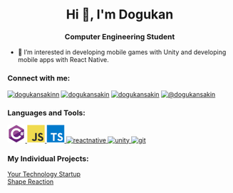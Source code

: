 <h1 align="center">Hi 👋, I'm Dogukan</h1>
<h3 align="center">Computer Engineering Student</h3>

- 👀 I’m interested in developing mobile games with Unity and developing mobile apps with React Native.

<h3 align="left">Connect with me:</h3>
<p align="left">
<a href="https://twitter.com/dogukansakinn" target="_blank"><img align="center" src="https://raw.githubusercontent.com/rahuldkjain/github-profile-readme-generator/master/src/images/icons/Social/twitter.svg" alt="dogukansakinn" height="30" width="40" /></a>
<a href="https://linkedin.com/in/dogukansakin" target="_blank"><img align="center" src="https://raw.githubusercontent.com/rahuldkjain/github-profile-readme-generator/master/src/images/icons/Social/linked-in-alt.svg" alt="dogukansakin" height="30" width="40" /></a>
<a href="https://instagram.com/dogukansakin" target="_blank"><img align="center" src="https://raw.githubusercontent.com/rahuldkjain/github-profile-readme-generator/master/src/images/icons/Social/instagram.svg" alt="dogukansakin" height="30" width="40" /></a>
<a href="https://medium.com/@dogukansakin" target="_blank"><img align="center" src="https://raw.githubusercontent.com/rahuldkjain/github-profile-readme-generator/master/src/images/icons/Social/medium.svg" alt="@dogukansakin" height="30" width="40" /></a>
</p>

<h3 align="left">Languages and Tools:</h3>
<p align="left"> <a href="https://www.w3schools.com/cs/" target="_blank" rel="noreferrer"> <img src="https://raw.githubusercontent.com/devicons/devicon/master/icons/csharp/csharp-original.svg" alt="csharp" width="40" height="40"/> </a> <a href="https://developer.mozilla.org/en-US/docs/Web/JavaScript" target="_blank" rel="noreferrer"> <img src="https://raw.githubusercontent.com/devicons/devicon/master/icons/javascript/javascript-original.svg" alt="javascript" width="40" height="40"/> </a>  <a href="https://www.typescriptlang.org/" target="_blank" rel="noreferrer"> <img src="https://raw.githubusercontent.com/devicons/devicon/master/icons/typescript/typescript-original.svg" alt="typescript" width="40" height="40"/> </a> <a href="https://reactnative.dev/" target="_blank" rel="noreferrer"> <img src="https://reactnative.dev/img/header_logo.svg" alt="reactnative" width="40" height="40"/> </a> <a href="https://unity.com/" target="_blank" rel="noreferrer"> <img src="https://www.vectorlogo.zone/logos/unity3d/unity3d-icon.svg" alt="unity" width="40" height="40"/> </a>
 <a href="https://git-scm.com/" target="_blank" rel="noreferrer"> <img src="https://www.vectorlogo.zone/logos/git-scm/git-scm-icon.svg" alt="git" width="40" height="40"/> </a>
 
</p>

<h3 align="left">My Individual Projects:</h3>
<a href="https://play.google.com/store/apps/details?id=com.lofigradstudios.yourtechnologystartup" target="_blank">Your Technology Startup</a><br>
<a href="https://play.google.com/store/apps/details?id=com.lofigradstudios.shapereaction" target="_blank">Shape Reaction</a><br>
